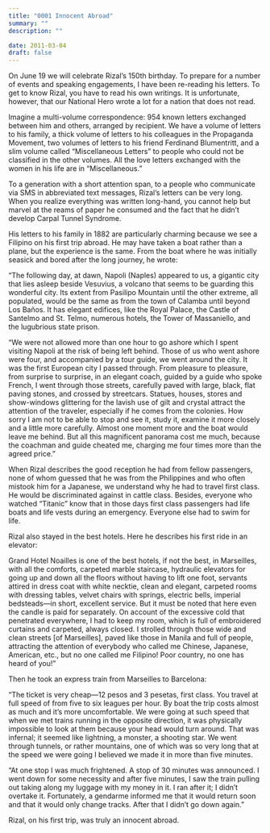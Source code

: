```yaml
---
title: "0001 Innocent Abroad"
summary: ""
description: ""

date: 2011-03-04
draft: false
---
```


On June 19 we will celebrate Rizal’s 150th birthday. To prepare for a number of events and speaking engagements, I have been re-reading his letters. To get to know Rizal, you have to read his own writings. It is unfortunate, however, that our National Hero wrote a lot for a nation that does not read.

Imagine a multi-volume correspondence: 954 known letters exchanged between him and others, arranged by recipient. We have a volume of letters to his family, a thick volume of letters to his colleagues in the Propaganda Movement, two volumes of letters to his friend Ferdinand Blumentritt, and a slim volume called “Miscellaneous Letters” to people who could not be classified in the other volumes. All the love letters exchanged with the women in his life are in “Miscellaneous.”

To a generation with a short attention span, to a people who communicate via SMS in abbreviated text messages, Rizal’s letters can be very long. When you realize everything was written long-hand, you cannot help but marvel at the reams of paper he consumed and the fact that he didn’t develop Carpal Tunnel Syndrome.

His letters to his family in 1882 are particularly charming because we see a Filipino on his first trip abroad. He may have taken a boat rather than a plane, but the experience is the same. From the boat where he was initially seasick and bored after the long journey, he wrote:

“The following day, at dawn, Napoli (Naples) appeared to us, a gigantic city that lies asleep beside Vesuvius, a volcano that seems to be guarding this wonderful city. Its extent from Pasilipo Mountain until the other extreme, all populated, would be the same as from the town of Calamba until beyond Los Baños. It has elegant edifices, like the Royal Palace, the Castle of Santelmo and St. Telmo, numerous hotels, the Tower of Massaniello, and the lugubrious state prison.

“We were not allowed more than one hour to go ashore which I spent visiting Napoli at the risk of being left behind. Those of us who went ashore were four, and accompanied by a tour guide, we went around the city. It was the first European city I passed through. From pleasure to pleasure, from surprise to surprise, in an elegant coach, guided by a guide who spoke French, I went through those streets, carefully paved with large, black, flat paving stones, and crossed by streetcars. Statues, houses, stores and show-windows glittering for the lavish use of gilt and crystal attract the attention of the traveler, especially if he comes from the colonies. How sorry I am not to be able to stop and see it, study it, examine it more closely and a little more carefully. Almost one moment more and the boat would leave me behind. But all this magnificent panorama cost me much, because the coachman and guide cheated me, charging me four times more than the agreed price.”

When Rizal describes the good reception he had from fellow passengers, none of whom guessed that he was from the Philippines and who often mistook him for a Japanese, we understand why he had to travel first class. He would be discriminated against in cattle class. Besides, everyone who watched “Titanic” know that in those days first class passengers had life boats and life vests during an emergency. Everyone else had to swim for life.

Rizal also stayed in the best hotels. Here he describes his first ride in an elevator:

Grand Hotel Noailles is one of the best hotels, if not the best, in Marseilles, with all the comforts, carpeted marble staircase, hydraulic elevators for going up and down all the floors without having to lift one foot, servants attired in dress coat with white necktie, clean and elegant, carpeted rooms with dressing tables, velvet chairs with springs, electric bells, imperial bedsteads—in short, excellent service. But it must be noted that here even the candle is paid for separately. On account of the excessive cold that penetrated everywhere, I had to keep my room, which is full of embroidered curtains and carpeted, always closed. I strolled through those wide and clean streets [of Marseilles], paved like those in Manila and full of people, attracting the attention of everybody who called me Chinese, Japanese, American, etc., but no one called me Filipino! Poor country, no one has heard of you!”

Then he took an express train from Marseilles to Barcelona:

“The ticket is very cheap—12 pesos and 3 pesetas, first class. You travel at full speed of from five to six leagues per hour. By boat the trip costs almost as much and it’s more uncomfortable. We were going at such speed that when we met trains running in the opposite direction, it was physically impossible to look at them because your head would turn around. That was infernal; it seemed like lightning, a monster, a shooting star. We went through tunnels, or rather mountains, one of which was so very long that at the speed we were going I believed we made it in more than five minutes.

“At one stop I was much frightened. A stop of 30 minutes was announced. I went down for some necessity and after five minutes, I saw the train pulling out taking along my luggage with my money in it. I ran after it; I didn’t overtake it. Fortunately, a gendarme informed me that it would return soon and that it would only change tracks. After that I didn’t go down again.”

Rizal, on his first trip, was truly an innocent abroad.
